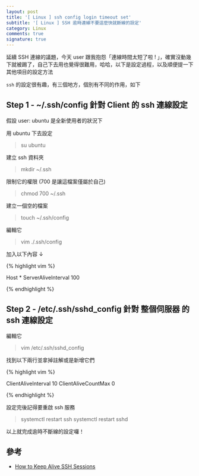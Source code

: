 ```yaml
---
layout: post
title: '[ Linux ] ssh config login timeout set'
subtitle: '[ Linux ] SSH 逾時連線不要這麼快就斷線的設定'
category: Linux
comments: true
signature: true
---
```


<div class="message">
    延續 SSH 連線的議題，今天 user 跟我抱怨「連線時間太短了啦 ! 」，確實沒動幾下就被踢了，自己下去用也覺得很難用，哈哈，以下是設定過程，以及順便提一下其他項目的設定方法
</div>

`ssh` 的設定很有趣，有三個地方，個別有不同的作用，如下

## Step 1 - ~/.ssh/config 針對 Client 的 ssh 連線設定

假設 user: ubuntu 是全新使用者的狀況下

用 ubuntu 下去設定
 > su ubuntu

建立 ssh 資料夾
 > mkdir ~/.ssh

限制它的權限 (700 是讓這檔案僅屬於自己)
 > chmod 700 ~/.ssh

建立一個空的檔案
 > touch ~/.ssh/config

編輯它
 > vim ./.ssh/config

加入以下內容 ↓

{% highlight vim %}

Host *
 ServerAliveInterval 100

{% endhighlight %}


## Step 2 - /etc/.ssh/sshd_config 針對 整個伺服器 的 ssh 連線設定

編輯它
 > vim /etc/.ssh/sshd_config

找到以下兩行並拿掉註解或是新增它們

{% highlight vim %}

ClientAliveInterval 10
ClientAliveCountMax 0

{% endhighlight %}

設定完後記得要重啟 ssh 服務
 > systemctl restart ssh
 > systemctl restart sshd

以上就完成逾時不斷線的設定囉！

## 參考
 - [How to Keep Alive SSH Sessions](https://patrickmn.com/aside/how-to-keep-alive-ssh-sessions/)
